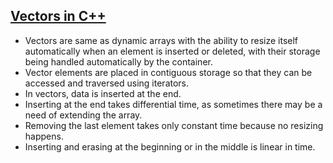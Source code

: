 <h2><a href="https://www.geeksforgeeks.org/vector-in-cpp-stl/">Vectors in C++</a></h2>

- Vectors are same as dynamic arrays with the ability to resize itself automatically when an element is inserted or deleted, with their storage being handled automatically by the container.
- Vector elements are placed in contiguous storage so that they can be accessed and traversed using iterators.
- In vectors, data is inserted at the end.
- Inserting at the end takes differential time, as sometimes there may be a need of extending the array.
- Removing the last element takes only constant time because no resizing happens.
- Inserting and erasing at the beginning or in the middle is linear in time.
